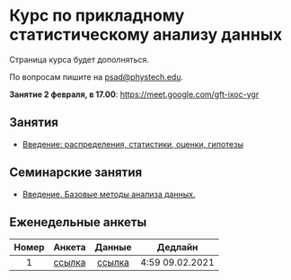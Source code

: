 # Курс по прикладному статистическому анализу данных

Страница курса будет дополняться.

По вопросам пишите на psad@phystech.edu.


**Занятие 2 февраля, в 17.00**: https://meet.google.com/gft-ixoc-ygr

## Занятия
* [Введение: распределения, статистики, оценки, гипотезы](https://github.com/Intelligent-Systems-Phystech/psad/raw/master/slides/lecture_1_intro.pdf)


## Семинарские занятия
* [Введение. Базовые методы анализа данных.](seminars/sem1)

## Еженедельные анкеты
| Номер   | Анкета                                           | Данные                     | Дедлайн            |
| :-----: | :----------------------------------------------: | :------------------------: | :----------------: |
| 1       | [ссылка](https://forms.gle/snfWxa7bFay5rXWUA)    | [ссылка](hometask/sem1)    | 4:59 09.02.2021    |



